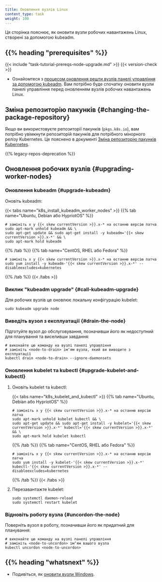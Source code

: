 ```yaml
---
title: Оновлення вузлів Linux
content_type: task
weight: 100
---
```


<!-- overview -->

Ця сторінка пояснює, як оновити вузли робочих навантажень Linux, створені за допомогою kubeadm.

## {{% heading "prerequisites" %}}

{{< include "task-tutorial-prereqs-node-upgrade.md" >}} {{< version-check >}}

* Ознайомтеся з [процесом оновлення решти вузлів панелі управління за допомогою kubeadm](/uk/docs/tasks/administer-cluster/kubeadm/kubeadm-upgrade). Вам потрібно буде спочатку оновити вузли панелі управління перед оновленням вузлів робочих навантажень Linux.

<!-- steps -->

## Зміна репозиторію пакунків {#changing-the-package-repository}

Якщо ви використовуєте репозиторії пакунків (`pkgs.k8s.io`), вам потрібно увімкнути репозиторій пакунків для потрібного мінорного релізу Kubernetes. Це пояснено в документі [Зміна репозиторію пакунків Kubernetes](/uk/docs/tasks/administer-cluster/kubeadm/change-package-repository/).

{{% legacy-repos-deprecation %}}

## Оновлення робочих вузлів {#upgrading-worker-nodes}

### Оновлення kubeadm {#upgrade-kubeadm}

Оновіть kubeadm:

{{< tabs name="k8s_install_kubeadm_worker_nodes" >}}
{{% tab name="Ubuntu, Debian або HypriotOS" %}}

```shell
# замініть x у {{< skew currentVersion >}}.x-* на останню версію патча
sudo apt-mark unhold kubeadm && \
sudo apt-get update && sudo apt-get install -y kubeadm='{{< skew currentVersion >}}.x-*' && \
sudo apt-mark hold kubeadm
```

{{% /tab %}}
{{% tab name="CentOS, RHEL або Fedora" %}}

```shell
# замініть x у {{< skew currentVersion >}}.x-* на останню версію патча
sudo yum install -y kubeadm-'{{< skew currentVersion >}}.x-*' --disableexcludes=kubernetes
```

{{% /tab %}}
{{< /tabs >}}

### Виклик "kubeadm upgrade" {#call-kubeadm-upgrade}

Для робочих вузлів це оновлює локальну конфігурацію kubelet:

```shell
sudo kubeadm upgrade node
```

### Виведіть вузол з експлуатації {#drain-the-node}

Підготуйте вузол до обслуговування, позначивши його як недоступний для планування та виселивши завдання:

```shell
# виконайте цю команду на вузлі панелі управління
# замініть <node-to-drain> імʼям вузла, який ви виводите з експлуатації
kubectl drain <node-to-drain> --ignore-daemonsets
```

### Оновлення kubelet та kubectl {#upgrade-kubelet-and-kubectl}

1. Оновіть kubelet та kubectl:

   {{< tabs name="k8s_kubelet_and_kubectl" >}}
   {{% tab name="Ubuntu, Debian або HypriotOS" %}}

   ```shell
   # замініть x у {{< skew currentVersion >}}.x-* на останню версію патча
   sudo apt-mark unhold kubelet kubectl && \
   sudo apt-get update && sudo apt-get install -y kubelet='{{< skew currentVersion >}}.x-*' kubectl='{{< skew currentVersion >}}.x-*' && \
   sudo apt-mark hold kubelet kubectl
   ```

   {{% /tab %}}
   {{% tab name="CentOS, RHEL або Fedora" %}}

   ```shell
   # замініть x у {{< skew currentVersion >}}.x-* на останню версію патча
   sudo yum install -y kubelet-'{{< skew currentVersion >}}.x-*' kubectl-'{{< skew currentVersion >}}.x-*' --disableexcludes=kubernetes
   ```

   {{% /tab %}}
   {{< /tabs >}}

1. Перезавантажте kubelet:

   ```shell
   sudo systemctl daemon-reload
   sudo systemctl restart kubelet
   ```

### Відновіть роботу вузла {#uncordon-the-node}

Поверніть вузол в роботу, позначивши його як придатний для планування:

```shell
# виконайте цю команду на вузлі панелі управління
# замініть <node-to-uncordon> імʼям вашого вузла
kubectl uncordon <node-to-uncordon>
```

## {{% heading "whatsnext" %}}

* Подивіться, як [оновити вузли Windows](/uk/docs/tasks/administer-cluster/kubeadm/upgrading-windows-nodes/).
